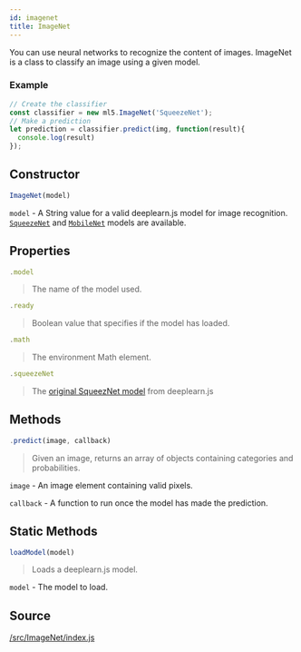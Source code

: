 ```yaml
---
id: imagenet
title: ImageNet
---
```


You can use neural networks to recognize the content of images. ImageNet is a class to classify an image using a given model.

### Example

```javascript
// Create the classifier
const classifier = new ml5.ImageNet('SqueezeNet');
// Make a prediction
let prediction = classifier.predict(img, function(result){
  console.log(result) 
});
```

## Constructor
  ```javascript
  ImageNet(model)
  ```
  `model` - A String value for a valid deeplearn.js model for image recognition. [`SqueezeNet`](https://github.com/PAIR-code/deeplearnjs/tree/master/models/squeezenet) and [`MobileNet`](https://github.com/PAIR-code/deeplearnjs/tree/master/models/mobilenet) models are available.


## Properties

  ```javascript
  .model
  ```
  > The name of the model used.

  ```javascript
  .ready
  ```
  > Boolean value that specifies if the model has loaded.

  ```javascript
  .math
  ```
  > The environment Math element.

  ```javascript
  .squeezeNet
  ```
  > The [original SqueezNet model](https://github.com/PAIR-code/deeplearnjs/tree/master/models/squeezenet) from deeplearn.js 

## Methods

  ```javascript
  .predict(image, callback)
  ```
  > Given an image, returns an array of objects containing categories and probabilities.

  `image` -  An image element containing valid pixels.

  `callback` - A function to run once the model has made the prediction.

## Static Methods

  ```javascript
  loadModel(model)
  ```
  > Loads a deeplearn.js model.

  `model` - The model to load.

## Source

[/src/ImageNet/index.js](https://github.com/ml5js/ml5-library/blob/master/src/ImageNet/index.js)
